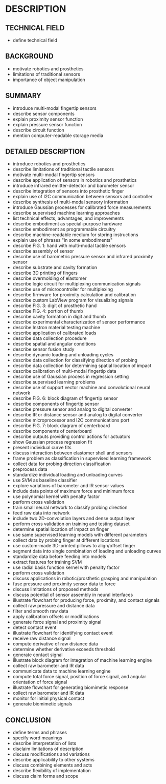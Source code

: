 # DESCRIPTION

## TECHNICAL FIELD

- define technical field

## BACKGROUND

- motivate robotics and prosthetics
- limitations of traditional sensors
- importance of object manipulation

## SUMMARY

- introduce multi-modal fingertip sensors
- describe sensor components
- explain proximity sensor function
- explain pressure sensor function
- describe circuit function
- mention computer-readable storage media

## DETAILED DESCRIPTION

- introduce robotics and prosthetics
- describe limitations of traditional tactile sensors
- motivate multi-modal fingertip sensors
- describe application of sensors in robotics and prosthetics
- introduce infrared emitter-detector and barometer sensor
- describe integration of sensors into prosthetic finger
- explain use of I2C communication between sensors and controller
- describe synthesis of multi-modal sensory information
- introduce Gaussian processes for calibrated force measurements
- describe supervised machine learning approaches
- list technical effects, advantages, and improvements
- describe embodiment as special-purpose hardware
- describe embodiment as programmable circuitry
- describe machine-readable medium for storing instructions
- explain use of phrases "in some embodiments"
- describe FIG. 1: hand with multi-modal tactile sensors
- describe assembly of sensor
- describe use of barometric pressure sensor and infrared proximity sensor
- describe substrate and cavity formation
- describe 3D printing of fingers
- describe overmolding of elastomer
- describe logic circuit for multiplexing communication signals
- describe use of microcontroller for multiplexing
- describe firmware for proximity calculation and calibration
- describe custom LabView program for visualizing signals
- describe FIG. 3: digit of prosthetic hand
- describe FIG. 4: portion of thumb
- describe cavity formation in digit and thumb
- describe experimental characterization of sensor performance
- describe Instron material testing machine
- describe application of calibrated loads
- describe data collection procedure
- describe spatial and angular conditions
- describe sensor fusion study
- describe dynamic loading and unloading cycles
- describe data collection for classifying direction of probing
- describe data collection for determining spatial location of impact
- describe calibration of multi-modal fingertip data
- describe use of Gaussian process in regression setting
- describe supervised learning problems
- describe use of support vector machine and convolutional neural network
- describe FIG. 6: block diagram of fingertip sensor
- describe components of fingertip sensor
- describe pressure sensor and analog to digital converter
- describe IR or distance sensor and analog to digital converter
- describe microprocessor and I2C communications port
- describe FIG. 7: block diagram of centerboard
- describe components of centerboard
- describe outputs providing control actions for actuators
- show Gaussian process regression fit
- present individual curve fits
- discuss interaction between elastomer shell and sensors
- frame problem as classification in supervised learning framework
- collect data for probing direction classification
- preprocess data
- standardize individual loading and unloading curves
- use SVM as baseline classifier
- explore variations of barometer and IR sensor values
- include data points of maximum force and minimum force
- use polynomial kernel with penalty factor
- perform cross validation
- train small neural network to classify probing direction
- feed raw data into network
- include two 2D-convolution layers and dense output layer
- perform cross validation on training and testing dataset
- determine spatial location of impact on finger
- use same supervised learning models with different parameters
- collect data by probing finger at different locations
- use custom-made 3D-printed pillows to align/offset finger
- segment data into single combination of loading and unloading curves
- standardize data before feeding into models
- extract features for training SVM
- use radial basis function kernel with penalty factor
- perform cross validation
- discuss applications in robotic/prosthetic grasping and manipulation
- fuse pressure and proximity sensor data to force
- discuss limitations of proposed methods
- discuss potential of sensor assembly in neural interfaces
- illustrate flowchart for producing force, proximity, and contact signals
- collect raw pressure and distance data
- filter and smooth raw data
- apply calibration offsets or modifications
- generate force signal and proximity signal
- detect contact event
- illustrate flowchart for identifying contact event
- receive raw distance signal
- compute derivative of raw distance data
- determine whether derivative exceeds threshold
- generate contact signal
- illustrate block diagram for integration of machine learning engine
- collect raw barometer and IR data
- communicate data to machine learning engine
- compute total force signal, position of force signal, and angular orientation of force signal
- illustrate flowchart for generating biomimetic response
- collect raw barometer and IR data
- monitor for initial physical contact
- generate biomimetic signals

## CONCLUSION

- define terms and phrases
- specify word meanings
- describe interpretation of lists
- disclaim limitations of description
- discuss modifications and variations
- describe applicability to other systems
- discuss combining elements and acts
- describe flexibility of implementation
- discuss claim forms and scope

